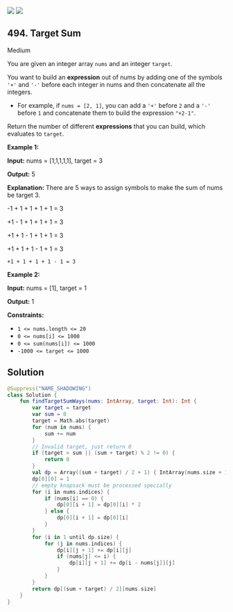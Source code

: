 [![](https://img.shields.io/github/stars/javadev/LeetCode-in-Kotlin?label=Stars&style=flat-square)](https://github.com/javadev/LeetCode-in-Kotlin)
[![](https://img.shields.io/github/forks/javadev/LeetCode-in-Kotlin?label=Fork%20me%20on%20GitHub%20&style=flat-square)](https://github.com/javadev/LeetCode-in-Kotlin/fork)

## 494\. Target Sum

Medium

You are given an integer array `nums` and an integer `target`.

You want to build an **expression** out of nums by adding one of the symbols `'+'` and `'-'` before each integer in nums and then concatenate all the integers.

*   For example, if `nums = [2, 1]`, you can add a `'+'` before `2` and a `'-'` before `1` and concatenate them to build the expression `"+2-1"`.

Return the number of different **expressions** that you can build, which evaluates to `target`.

**Example 1:**

**Input:** nums = [1,1,1,1,1], target = 3

**Output:** 5

**Explanation:** There are 5 ways to assign symbols to make the sum of nums be target 3. 

-1 + 1 + 1 + 1 + 1 = 3 

+1 - 1 + 1 + 1 + 1 = 3 

+1 + 1 - 1 + 1 + 1 = 3 

+1 + 1 + 1 - 1 + 1 = 3 

    +1 + 1 + 1 + 1 - 1 = 3

**Example 2:**

**Input:** nums = [1], target = 1

**Output:** 1

**Constraints:**

*   `1 <= nums.length <= 20`
*   `0 <= nums[i] <= 1000`
*   `0 <= sum(nums[i]) <= 1000`
*   `-1000 <= target <= 1000`

## Solution

```kotlin
@Suppress("NAME_SHADOWING")
class Solution {
    fun findTargetSumWays(nums: IntArray, target: Int): Int {
        var target = target
        var sum = 0
        target = Math.abs(target)
        for (num in nums) {
            sum += num
        }
        // Invalid target, just return 0
        if (target > sum || (sum + target) % 2 != 0) {
            return 0
        }
        val dp = Array((sum + target) / 2 + 1) { IntArray(nums.size + 1) }
        dp[0][0] = 1
        // empty knapsack must be processed specially
        for (i in nums.indices) {
            if (nums[i] == 0) {
                dp[0][i + 1] = dp[0][i] * 2
            } else {
                dp[0][i + 1] = dp[0][i]
            }
        }
        for (i in 1 until dp.size) {
            for (j in nums.indices) {
                dp[i][j + 1] += dp[i][j]
                if (nums[j] <= i) {
                    dp[i][j + 1] += dp[i - nums[j]][j]
                }
            }
        }
        return dp[(sum + target) / 2][nums.size]
    }
}
```